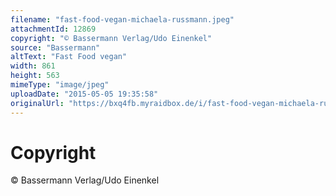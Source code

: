 ```yaml
---
filename: "fast-food-vegan-michaela-russmann.jpeg"
attachmentId: 12869
copyright: "© Bassermann Verlag/Udo Einenkel"
source: "Bassermann"
altText: "Fast Food vegan"
width: 861
height: 563
mimeType: "image/jpeg"
uploadDate: "2015-05-05 19:35:58"
originalUrl: "https://bxq4fb.myraidbox.de/i/fast-food-vegan-michaela-russmann.jpeg"
---
```


# Copyright

© Bassermann Verlag/Udo Einenkel
